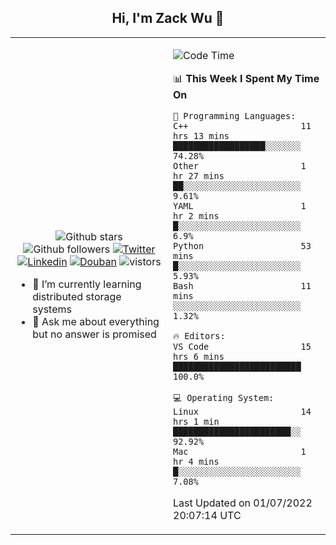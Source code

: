 <h2 align="center"> Hi, I'm Zack Wu 👋 </h2>

<table>
    <tr>
        <td valign="center" width="50%">
            <p align="center">
              <img src="https://img.shields.io/github/stars/izackwu?style=social" alt="Github stars" />
              <img src="https://img.shields.io/github/followers/izackwu?style=social" alt="Github followers" />
              <a href="https://twitter.com/_zackwu"><img src="https://img.shields.io/badge/@__zackwu-1DA1F2?style=flat&logo=Twitter&logoColor=white" alt="Twitter"/></a>
              <a href="https://www.linkedin.com/in/izackwu/?locale=en_US"><img src="https://img.shields.io/badge/@izackwu-0073b1?style=flat&logo=LinkedIn&logoColor=white" alt="Linkedin" /></a>
              <a href="https://www.douban.com/people/keith1"><img src="https://img.shields.io/badge/@keith1-007722?style=flat&logo=Douban&logoColor=white" alt="Douban" /></a>
              <img src="https://visitor-badge.glitch.me/badge?page_id=keithnull" alt="vistors" />
            </p>
            <ul>
                <li>🌱 I’m currently learning distributed storage systems</li>
                <li>💬 Ask me about everything but no answer is promised</li>
            </ul>
        </td>
       <td valign="top" width="50%">
    
<!--START_SECTION:waka-->
![Code Time](http://img.shields.io/badge/Code%20Time-0%20secs-blue)

📊 **This Week I Spent My Time On** 

```text
💬 Programming Languages: 
C++                      11 hrs 13 mins      ██████████████████░░░░░░░   74.28% 
Other                    1 hr 27 mins        ██░░░░░░░░░░░░░░░░░░░░░░░   9.61% 
YAML                     1 hr 2 mins         █░░░░░░░░░░░░░░░░░░░░░░░░   6.9% 
Python                   53 mins             █░░░░░░░░░░░░░░░░░░░░░░░░   5.93% 
Bash                     11 mins             ░░░░░░░░░░░░░░░░░░░░░░░░░   1.32%

🔥 Editors: 
VS Code                  15 hrs 6 mins       █████████████████████████   100.0%

💻 Operating System: 
Linux                    14 hrs 1 min        ███████████████████████░░   92.92% 
Mac                      1 hr 4 mins         █░░░░░░░░░░░░░░░░░░░░░░░░   7.08%

```


 Last Updated on 01/07/2022 20:07:14 UTC
<!--END_SECTION:waka-->
</td></tr>
</table>


